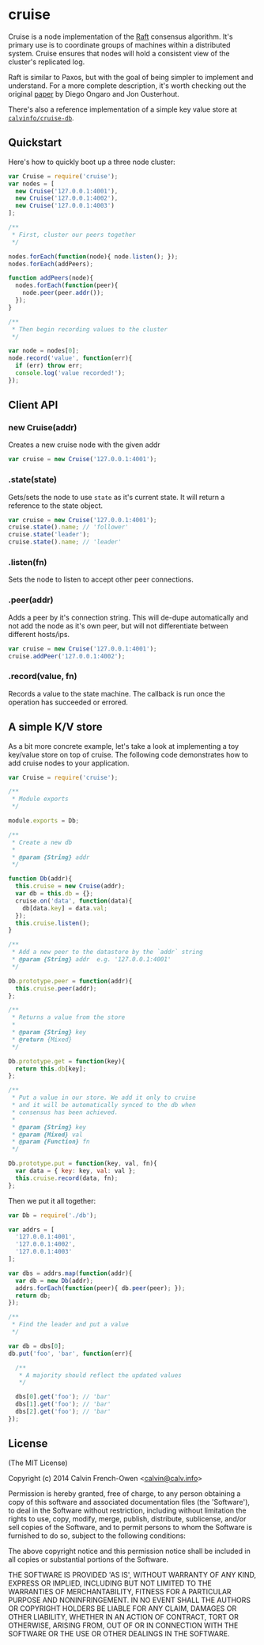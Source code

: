 
# cruise

  Cruise is a node implementation of the [Raft][site] consensus algorithm. It's primary use is to coordinate groups of machines within a distributed system. Cruise ensures that nodes will hold a consistent view of the cluster's replicated log.

  Raft is similar to Paxos, but with the goal of being simpler to implement and understand. For a more complete description, it's worth checking out the original [paper][paper] by Diego Ongaro and Jon Ousterhout.

  There's also a reference implementation of a simple key value store at [`calvinfo/cruise-db`][cruise-db].


[site]: http://raftconsensus.github.io
[paper]: https://ramcloud.stanford.edu/wiki/download/attachments/11370504/raft.pdf
[cruise-db]: https://github.com/calvinfo/cruise-db

## Quickstart

  Here's how to quickly boot up a three node cluster:

```js
var Cruise = require('cruise');
var nodes = [
  new Cruise('127.0.0.1:4001'),
  new Cruise('127.0.0.1:4002'),
  new Cruise('127.0.0.1:4003')
];

/**
 * First, cluster our peers together
 */

nodes.forEach(function(node){ node.listen(); });
nodes.forEach(addPeers);

function addPeers(node){
  nodes.forEach(function(peer){
    node.peer(peer.addr());
  });
}

/**
 * Then begin recording values to the cluster
 */

var node = nodes[0];
node.record('value', function(err){
  if (err) throw err;
  console.log('value recorded!');
});
```

## Client API

### new Cruise(addr)

  Creates a new cruise node with the given addr

```js
var cruise = new Cruise('127.0.0.1:4001');
```

### .state(state)

  Gets/sets the node to use `state` as it's current state. It will return a reference to the state object.

```js
var cruise = new Cruise('127.0.0.1:4001');
cruise.state().name; // 'follower'
cruise.state('leader');
cruise.state().name; // 'leader'
```

### .listen(fn)

  Sets the node to listen to accept other peer connections.

### .peer(addr)

  Adds a peer by it's connection string. This will de-dupe automatically and not add the node as it's own peer, but will not differentiate between different hosts/ips.

```js
var cruise = new Cruise('127.0.0.1:4001');
cruise.addPeer('127.0.0.1:4002');
```

### .record(value, fn)

  Records a value to the state machine. The callback is run once the operation has succeeded or errored.

## A simple K/V store

  As a bit more concrete example, let's take a look at implementing a toy key/value store on top of cruise. The following code demonstrates how to add cruise nodes to your application.

```js
var Cruise = require('cruise');

/**
 * Module exports
 */

module.exports = Db;

/**
 * Create a new db
 *
 * @param {String} addr
 */

function Db(addr){
  this.cruise = new Cruise(addr);
  var db = this.db = {};
  cruise.on('data', function(data){
    db[data.key] = data.val;
  });
  this.cruise.listen();
}

/**
 * Add a new peer to the datastore by the `addr` string
 * @param {String} addr  e.g. '127.0.0.1:4001'
 */

Db.prototype.peer = function(addr){
  this.cruise.peer(addr);
};

/**
 * Returns a value from the store
 *
 * @param {String} key
 * @return {Mixed}
 */

Db.prototype.get = function(key){
  return this.db[key];
};

/**
 * Put a value in our store. We add it only to cruise
 * and it will be automatically synced to the db when
 * consensus has been achieved.
 *
 * @param {String} key
 * @param {Mixed} val
 * @param {Function} fn
 */

Db.prototype.put = function(key, val, fn){
  var data = { key: key, val: val };
  this.cruise.record(data, fn);
};
```

  Then we put it all together:

```js
var Db = require('./db');

var addrs = [
  '127.0.0.1:4001',
  '127.0.0.1:4002',
  '127.0.0.1:4003'
];

var dbs = addrs.map(function(addr){
  var db = new Db(addr);
  addrs.forEach(function(peer){ db.peer(peer); });
  return db;
});

/**
 * Find the leader and put a value
 */

var db = dbs[0];
db.put('foo', 'bar', function(err){

  /**
   * A majority should reflect the updated values
   */

  dbs[0].get('foo'); // 'bar'
  dbs[1].get('foo'); // 'bar'
  dbs[2].get('foo'); // 'bar'
});
```

## License

(The MIT License)

Copyright (c) 2014 Calvin French-Owen &lt;calvin@calv.info&gt;

Permission is hereby granted, free of charge, to any person obtaining
a copy of this software and associated documentation files (the
'Software'), to deal in the Software without restriction, including
without limitation the rights to use, copy, modify, merge, publish,
distribute, sublicense, and/or sell copies of the Software, and to
permit persons to whom the Software is furnished to do so, subject to
the following conditions:

The above copyright notice and this permission notice shall be
included in all copies or substantial portions of the Software.

THE SOFTWARE IS PROVIDED 'AS IS', WITHOUT WARRANTY OF ANY KIND,
EXPRESS OR IMPLIED, INCLUDING BUT NOT LIMITED TO THE WARRANTIES OF
MERCHANTABILITY, FITNESS FOR A PARTICULAR PURPOSE AND NONINFRINGEMENT.
IN NO EVENT SHALL THE AUTHORS OR COPYRIGHT HOLDERS BE LIABLE FOR ANY
CLAIM, DAMAGES OR OTHER LIABILITY, WHETHER IN AN ACTION OF CONTRACT,
TORT OR OTHERWISE, ARISING FROM, OUT OF OR IN CONNECTION WITH THE
SOFTWARE OR THE USE OR OTHER DEALINGS IN THE SOFTWARE.